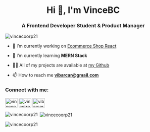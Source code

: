 <h1 align="center">Hi 👋, I'm VinceBC</h1>
<h3 align="center">A Frontend Developer Student & Product Manager</h3>

<p align="left"> <img src="https://komarev.com/ghpvc/?username=vincecoorp21&label=Profile%20views&color=0e75b6&style=flat" alt="vincecoorp21" /> </p>

- 🔭 I’m currently working on [Ecommerce Shop React](https://github.com/Vincecoorp21/frontend-ecommerce-2.0)

- 🌱 I’m currently learning **MERN Stack**

- 👨‍💻 All of my projects are available at [my Github](https://github.com/Vincecoorp21)

- 📫 How to reach me **vibarcar@gmail.com**

<h3 align="left">Connect with me:</h3>
<p align="left">
<a href="https://codepen.io/vincecoorp21" target="blank"><img align="center" src="https://raw.githubusercontent.com/rahuldkjain/github-profile-readme-generator/master/src/images/icons/Social/codepen.svg" alt="vincecoorp21" height="30" width="40" /></a>
<a href="https://twitter.com/vincetrend" target="blank"><img align="center" src="https://raw.githubusercontent.com/rahuldkjain/github-profile-readme-generator/master/src/images/icons/Social/twitter.svg" alt="vincetrend" height="30" width="40" /></a>
<a href="https://linkedin.com/in/vibarcar" target="blank"><img align="center" src="https://raw.githubusercontent.com/rahuldkjain/github-profile-readme-generator/master/src/images/icons/Social/linked-in-alt.svg" alt="vibarcar" height="30" width="40" /></a>
</p>

<p><img align="left" src="https://github-readme-stats.vercel.app/api/top-langs?username=vincecoorp21&show_icons=true&locale=en&layout=compact" alt="vincecoorp21" /></p>

<p>&nbsp;<img align="center" src="https://github-readme-stats.vercel.app/api?username=vincecoorp21&show_icons=true&locale=en" alt="vincecoorp21" /></p>

<p><img align="center" src="https://github-readme-streak-stats.herokuapp.com/?user=vincecoorp21&" alt="vincecoorp21" /></p>
